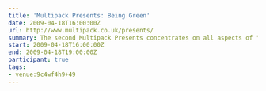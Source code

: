 ```yaml
---
title: 'Multipack Presents: Being Green'
date: 2009-04-18T16:00:00Z
url: http://www.multipack.co.uk/presents/
summary: The second Multipack Presents concentrates on all aspects of "being green" and how the Internet can have a positive effect towards a more eco-friendly lifestyle.
start: 2009-04-18T16:00:00Z
end: 2009-04-18T19:00:00Z
participant: true
tags:
- venue:9c4wf4h9+49
---
```

